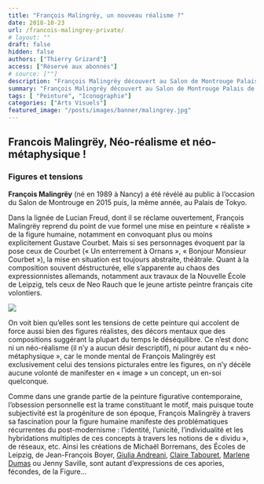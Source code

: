 ```yaml
---
title: "François Malingrëy, un nouveau réalisme ?"
date: 2018-10-23
url: /francois-malingrey-private/
# layout: ""
draft: false
hidden: false
authors: ["Thierry Grizard"]
access: ["Réservé aux abonnés"]
# source: [""]
description: "François Malingrëy découvert au Salon de Montrouge Palais de Tokyo en 2015 reprend avec ironie le flambeau du réalisme tout du moins du point de vue formel"
summary: "François Malingrëy découvert au Salon de Montrouge Palais de Tokyo en 2015 reprend avec ironie le flambeau du réalisme tout du moins du point de vue formel"
tags: [ "Peinture", "Iconographie"]
categories: ["Arts Visuels"]
featured_image: "/posts/images/banner/malingrey.jpg"
---
```

## Francois Malingrëy, Néo-réalisme et néo-métaphysique !

### Figures et tensions

**François Malingrëy** (né en 1989 à Nancy) a été révélé au public à l’occasion du Salon de Montrouge en 2015 puis, la même année, au Palais de Tokyo.

Dans la lignée de Lucian Freud, dont il se réclame ouvertement, François Malingrëy reprend du point de vue formel une mise en peinture « réaliste » de la figure humaine, notamment en convoquant plus ou moins explicitement Gustave Courbet. Mais si ses personnages évoquent par la pose ceux de Courbet (« Un enterrement à Ornans », « Bonjour Monsieur Courbet »), la mise en situation est toujours abstraite, théâtrale. Quant à la composition souvent déstructurée, elle s’apparente au chaos des expressionnistes allemands, notamment aux travaux de la Nouvelle École de Leipzig, tels ceux de Neo Rauch que le jeune artiste peintre français cite volontiers.

![](/posts/images/malingrey/francois-malingreypaintingneo-realismcourbetpalais-de-tokyoparis.jpg)

On voit bien qu’elles sont les tensions de cette peinture qui accolent de force aussi bien des figures réalistes, des décors mentaux que des compositions suggérant la plupart du temps le déséquilibre. Ce n’est donc ni un néo-réalisme (il n’y a aucun désir descriptif), ni pour autant du « néo-métaphysique », car le monde mental de François Malingrëy est exclusivement celui des tensions picturales entre les figures, on n’y décèle aucune volonté de manifester en « image » un concept, un en-soi quelconque.

Comme dans une grande partie de la peinture figurative contemporaine, l’obsession personnelle est la trame constituant le motif, mais puisque toute subjectivité est la progéniture de son époque, François Malingrëy à travers sa fascination pour la figure humaine manifeste des problématiques récurrentes du post-modernisme : l’identité, l’unicité, l’individualité et les hybridations multiples de ces concepts à travers les notions de « dividu », de réseaux, etc. Ainsi les créations de Michaël Borremans, des Écoles de Leipzig, de Jean-François Boyer, [Giulia Andreani](/giulia-andreani-mythes-et-histoire/), [Claire Tabouret](/claire-tabouret-collection-lambert/), [Marlene Dumas](/marlene-dumas-figure-et-figures/) ou Jenny Saville, sont autant d’expressions de ces apories, fécondes, de la Figure...